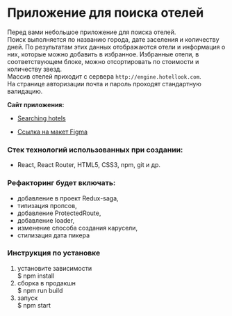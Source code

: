 # Приложение для поиска отелей   
Перед вами небольшое приложение для поиска отелей.  
Поиск выполняется по названию города, дате заселения и количеству дней. По результатам этих данных отображаются отели и информация о них, которые можно добавить в избранное. Избранные отели, в соответствующем блоке, можно отсортировать по стоимости и количеству звезд.  
Массив отелей приходит с сервера `http://engine.hotellook.com`.  
На странице авторизации почта и пароль проходят стандартную валидацию.  

**Сайт приложения:**
* [Searching hotels](https://polinashchepochkina.github.io/booking-app/)

* [Ссылка на макет Figma](https://www.figma.com/file/PxI4ycD6GMGSpxOZ2NbFBO/React-Test%2FSimple-Hotel-Check-(Copy)?node-id=0-1)

### Стек технологий использованных при создании:  
* React, React Router, HTML5, CSS3, npm, git и др.  

### Рефакторинг будет включать:
* добавление в проект Redux-saga,  
* типизация пропсов,  
* добавление ProtectedRoute,  
* добавление loader,  
* изменение способа создания карусели,  
* стилизация дата пикера  

### Инструкция по установке  
1. установите зависимости  
$ npm install  
2. сборка в продакшн  
$ npm run build
3. запуск  
$ npm start  
